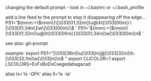 changing the default prompt - look in ~/.bashrc or ~/.bash_profile

add a line feed to the prompt to stop it disappearing off the edge...
PS1='${nnnn:+($nnnn)}\[\033[01;32m\]\u@\h\[\033[00m\]:\[\033[01;34m\]\w\[\033[00m\]\$ '
PS1='${nnnn:+($nnnn)}\[\033[01;32m\]\u@\h\[\033[00m\]:\[\033[01;34m\]\w\[\033[00m\]\n\$ '

see also: git-prompt

example:
export PS1="\[\033[36m\]\u\[\033[m\]@\[\033[32m\]\h:\[\033[33;1m\]\w\[\033[m\]\n\$ "
export CLICOLOR=1
export LSCOLORS=ExFxBxDxCxegedabagacad

alias ls='ls -GFh'
alias ll='ls -la'